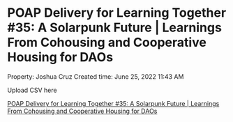# POAP Delivery for Learning Together #35: A Solarpunk Future | Learnings From Cohousing and Cooperative Housing for DAOs

Property: Joshua Cruz
Created time: June 25, 2022 11:43 AM

Upload CSV here

[POAP Delivery for Learning Together #35: A Solarpunk Future | Learnings From Cohousing and Cooperative Housing for DAOs](POAP%20Delivery%20for%20Learning%20Together%20#35%20A%20Solarpun%20831d9d5554ec41cdbd4fc712fce227d9/POAP%20Delivery%20for%20Learning%20Together%20#35%20A%20Solarpun%2056873969b79c424aa006e3bc2534ac77.csv)